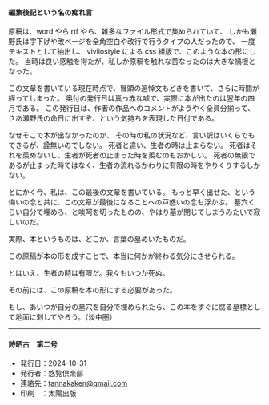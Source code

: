 <section id="postscript" class="postscript">

#### 編集後記という名の痴れ言

原稿は、word やら rtf やら、雑多なファイル形式で集められていて、
しかも瀬野氏は字下げや改ページを全角空白や改行で行うタイプの人だったので、
一度テキストとして抽出し、 vivliostyle による css 組版で、このような本の形にした。
当時は良い感触を得たが、私しか原稿を触れな苦なったのは大きな禍根となった。

この文章を書いている現在時点で、冒頭の追悼文もどきを書いて、さらに時間が経ってしまった。
奥付の発行日は真っ赤な嘘で、実際に本が出たのは翌年の四月である。
この発行日は、作者の作品へのコメントがようやく全員分揃って、
さあ瀬野氏の命日に出すぞ、という気持ちを表現した日付である。

なぜそこで本が出なかったのか、
その時の私の状況など、言い訳はいくらでもできるが、詮無いのでしない。
死者と違い、生者の時は止まらない。
死者はそれを羨めないし、生者が死者の止まった時を羨むのもおかしい。
死者の無限であるが止まった時ではなく、生者の流れるかわりに有限の時をやりくりするしかない。

とにかく今、私は、この最後の文章を書いている。
もっと早く出せた、という悔いの念と共に、この文章が最後になることへの戸惑いの念も浮かぶ。
墓穴くらい自分で埋めろ、と啖呵を切ったものの、やはり墓が閉じてしまうみたいで寂しいのだ。

実際、本というものは、どこか、言葉の墓めいたものだ。

この原稿が本の形を成すことで、本当に何かが終わる気分にさせられる。

とはいえ、生者の時は有限だ。我々もいつか死ぬ。

その前には、この原稿を本の形にする必要があった。

もし、あいつが自分の墓穴を自分で埋められたら、この本をすぐに腐る墓標として地面に刺してやろう。（淡中圏）

</section>

<hr class="space" />

<section id="colophon">

#### 詩晒古　第二号

- 発行日：2024-10-31
- 発行者：悠覧倶楽部
- 連絡先：tannakaken@gmail.com
- 印刷　：太陽出版

</section>
